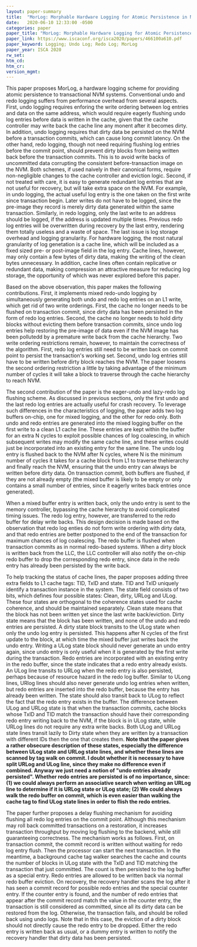 ```yaml
---
layout: paper-summary
title:  "MorLog: Morphable Hardware Logging for Atomic Persistence in Non-Volatile Main Memory"
date:   2020-06-10 12:33:00 -0500
categories: paper
paper_title: "MorLog: Morphable Hardware Logging for Atomic Persistence in Non-Volatile Main Memory"
paper_link: https://www.iscaconf.org/isca2020/papers/466100a610.pdf
paper_keyword: Logging; Undo Log; Redo Log; MorLog
paper_year: ISCA 2020
rw_set:
htm_cd:
htm_cr:
version_mgmt:
---
```


This paper proposes MorLog, a hardware logging scheme for providing atomic persistence to transactional NVM systems. 
Conventional undo and redo logging suffers from performance overhead from several aspects. First, undo logging requires 
enforing the write ordering between log entries and data on the same address, which would require eagerly flushing undo 
log entries before data is written in the cache, given that the cache controller may write back the cache line any monent 
after it becomes dirty. In addition, undo logging requires that dirty data be persisted on the NVM before a transaction 
commits, which can cause long commit latency. On the other hand, redo logging, though not need requiring flushing log 
entries before the commit point, should prevent dirty blocks from being written back before the transaction commits.
This is to avoid write backs of uncommitted data corrupting the consistent before-transaction image on the NVM.
Both schemes, if used naively in their canonical forms, require non-negligible changes to the cache controller and eviction
logic. Second, if not treated with care, it is easy to generate redundant log entries that are not useful for recovery,
but will take extra space on the NVM. For example, in undo logging, the actual useful log entry is the one taken on the 
first write since transaction begin. Later writes do not have to be logged, since the pre-image they record is merely
dirty data generated within the same transaction. Similarly, in redo logging, only the last write to an address should
be logged, if the address is updated multiple times. Previous redo log entries will be overwritten during recovery by
the last entry, rendering them totally useless and a waste of space. The last issue is log storage overhead and logging
granularity. For hardware logging, the most natural granularity of log genetation is a cache line, which will be included
as a fixed sized pre- or post-image field in the log entry. Cache lines, however, may only contain a few bytes of dirty 
data, making the writing of the clean bytes unnecessary. In addition, cache lines often contain replicative or redundant
data, making compression an attractive measure for reducing log storage, the opportunity of which was never explored 
before this paper.

Based on the above observation, this paper makes the following contributions. First, it implements mixed redo-undo 
logging by simultaneously generating both undo and redo log entries on an L1 write, which get rid of two write orderings. 
First, the cache no longer needs to be flushed on transaction commit, since dirty data has been persisted in the form
of redo log entries. Second, the cache no longer needs to hold dirty blocks without evicting them before transaction
commits, since undo log entries help restoring the pre-image of data even if the NVM image has been pollutedd by a
premature write back from the cache hierarchy. Two write ordering restrictions remain, however, to maintain the 
correctness of the algorithm. First, redo log entries still need to be written back on commit point to persist the 
transaction's working set. Second, undo log entries still have to be written before dirty block reaches the NVM.
The paper loosens the second ordering restriction a little by taking advantage of the minimum number of cycles it will 
take a block to traverse through the cache hierarchy to reach NVM.

The second contribution of the paper is the eager-undo and lazy-redo log flushing scheme. As discussed in previous 
sections, only the first undo and the last redo log entries are actually useful for crash recovery. To leverage such
differences in the characteristics of logging, the paper adds two log buffers on-chip, one for mixed logging, and 
the other for redo only. Both undo and redo entries are generated into the mixed logging buffer on the first write to 
a clean L1 cache line. These entries are kept within the buffer for an extra N cycles to exploit possible chances
of log coalescing, in which subsequent writes may modify the same cache line, and these writes could just be incorporated
into an existing entry for the same line. The undo log entry is flushed back to the NVM after N cycles, where N is the 
minimum number of cycles it takes for a cache block from L1 to traverse thehierarchy and finally reach the NVM,
ensuring that the undo entry can always be written before dirty data.
On transaction commit, both buffers are flushed, if they are not already empty (the mixed buffer is likely to be empty
or only contains a small number of entries, since it eagerly writes back entries once generated).

When a mixed buffer entry is written back, only the undo entry is sent to the memory controller, bypassing the cache 
hierarchy to avoid complicated timing issues. The redo log entry, however, are transferred to the redo buffer for 
delay write backs.
This design decision is made based on the observation that redo log enties do not form write ordering with dirty data,
and that redo entries are better postponed to the end of the transaction for maximum chances of log coalescing.
The redo buffer is flushed when transaction commits as in normal redo-based systems.
When a dirty block is written back from the LLC, the LLC controller will also notify the on-chip redo buffer to drop
the corresponding redo entry, since data in the redo entry has already been persisted by the write back.

To help tracking the status of cache lines, the paper proposes adding three extra fields to L1 cache tags: TID, TxID
and state. TID and TxID uniquely identify a transaction instance in the system. The state field consists of two bits,
which defines four possible states: Clean, dirty, URLog and ULog. These four states are orthogonal to the coherence
states used for cache coherence, and should be maintained separately. Clean state means that the block has not been written
yet since the last write back/eviction. Dirty state means that the block has been written, and none of the undo and redo 
entries are persisted. A dirty state block transits to the ULog state when only the undo log entry is persisted. This 
happens after N cycles of the first update to the block, at which time the mixed buffer just writes back the undo entry.
Writing a ULog state block should never generate an undo entry again, since undo entry is only useful when it is 
generated by the first write during the transaction. Redo entries are incorporated with an existing entry in the redo buffer,
since the state indicates that a redo entry already exists. An ULog line transits to URLog when the redo entry is also 
persisted, perhaps because of resource hazard in the redo log buffer. Similar to ULong lines, URlog lines should also 
never generate undo log entries when written, but redo entries are inserted into the redo buffer, because the entry has
already been written. The state should also transit back to ULog to reflect the fact that the redo entry exists in the buffer.
The difference between ULog and URLog state is that when the transaction commits, cache blocks
whose TxID and TID match the transaction should have their corresponding redo entry writing back to the NVM, if the block 
is in ULog state, while URLog lines do not require any extra write backs. 
Both ULog and URLog state lines transit lazily to Dirty state when they are written by a transaction with different IDs
then the one that creates them.
**Note that the paper gives a rather obsecure description of these states, especially the difference between ULog state 
and URLog state lines, and whether these lines are scanned by tag walk on commit. 
I doubt whether it is necessary to have split URLog and ULog line, since they make no difference even if combined.
Anyway we just need a notion of "undo entries already persisted". Whether redo entries are persisted is of no importance,
since: (1) we could always perform an associative search when writing an URLog line to determine if it is URLog state or 
ULog state; (2) We could always walk the redo buffer on commit, which is even easier than walking the cache tag
to find ULog state lines in order to flish the redo entries.**

The paper further proposes a delay flushing mechanism for avoiding flushing all redo log entries on the commit point. 
Although this mechanism may roll back committed transactions on a restoration, it increases transaction throughput by 
moving log flushing to the backend, while still guaranteeing correctness. The mechanism works as follows. First, on
transaction commit, the commit record is written without waiting for redo log entry flush. Then the processor can start
the next transaction. In the meantime, a background cache tag walker searches the cache and counts the number of blocks
in ULog state with the TxID and TID matching the transaction that just committed. The count is then persisted to the log 
buffer as a special entry. Redo entries are allowed to be written back via normal redo buffer eviction. On recovery, the 
recovery handler scans the log after it has seen a commit record for possible redo entries and the special counter entry.
If the counter entry is found, and the number of redo entries that appear after the commit record match the value in
the counter entry, the transaction is still considered as committed, since all its dirty data can be restored from
the log. Otherwise, the transaction fails, and should be rolled back using undo logs.
Note that in this case, the eviction of a dirty block should not directly cause the redo entry to be dropped. Either 
the redo entry is written back as usual, or a dummy entry is written to notify the recovery handler that dirty
data has been persisted.

